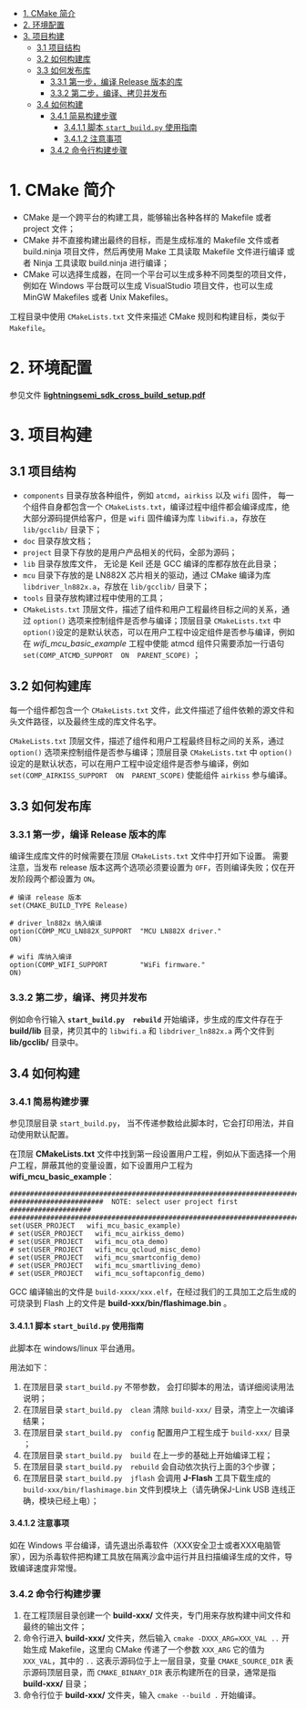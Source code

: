 - [1. CMake 简介](#1-cmake-简介)
- [2. 环境配置](#2-环境配置)
- [3. 项目构建](#3-项目构建)
  - [3.1 项目结构](#31-项目结构)
  - [3.2 如何构建库](#32-如何构建库)
  - [3.3 如何发布库](#33-如何发布库)
    - [3.3.1 第一步，编译 Release 版本的库](#331-第一步编译-release-版本的库)
    - [3.3.2 第二步，编译、拷贝并发布](#332-第二步编译拷贝并发布)
  - [3.4 如何构建](#34-如何构建)
    - [3.4.1 简易构建步骤](#341-简易构建步骤)
      - [3.4.1.1 脚本 `start_build.py`  使用指南](#3411-脚本-start_buildpy-使用指南)
      - [3.4.1.2 注意事项](#3412-注意事项)
    - [3.4.2 命令行构建步骤](#342-命令行构建步骤)

# 1. CMake 简介

- CMake 是一个跨平台的构建工具，能够输出各种各样的 Makefile 或者 project 文件；
- CMake 并不直接构建出最终的目标，而是生成标准的 Makefile 文件或者 build.ninja 项目文件，然后再使用 Make 工具读取 Makefile 文件进行编译 或者 Ninja 工具读取 build.ninja 进行编译；
- CMake 可以选择生成器，在同一个平台可以生成多种不同类型的项目文件，例如在 Windows 平台既可以生成 VisualStudio 项目文件，也可以生成 MinGW Makefiles 或者 Unix Makefiles。

工程目录中使用 `CMakeLists.txt` 文件来描述 CMake 规则和构建目标，类似于 `Makefile`。

# 2. 环境配置

参见文件 [**lightningsemi_sdk_cross_build_setup.pdf**](./lightningsemi_sdk_cross_build_setup.pdf)

# 3. 项目构建

## 3.1 项目结构

- `components` 目录存放各种组件，例如 `atcmd`，`airkiss` 以及 `wifi` 固件， 每一个组件自身都包含一个 `CMakeLists.txt`，编译过程中组件都会编译成库，绝大部分源码提供给客户，但是 `wifi` 固件编译为库 `libwifi.a`，存放在 `lib/gcclib/` 目录下；
- `doc` 目录存放文档；
- `project` 目录下存放的是用户产品相关的代码，全部为源码；
- `lib` 目录存放库文件， 无论是 Keil 还是 GCC 编译的库都存放在此目录；
- `mcu` 目录下存放的是 LN882X 芯片相关的驱动，通过 CMake 编译为库 `libdriver_ln882x.a`，存放在 `lib/gcclib/` 目录下；
- `tools` 目录存放构建过程中使用的工具；
- `CMakeLists.txt` 顶层文件，描述了组件和用户工程最终目标之间的关系，通过 `option()` 选项来控制组件是否参与编译；顶层目录 `CMakeLists.txt` 中 `option()`设定的是默认状态，可以在用户工程中设定组件是否参与编译，例如在 *wifi_mcu_basic_example* 工程中使能 atmcd 组件只需要添加一行语句 `set(COMP_ATCMD_SUPPORT  ON  PARENT_SCOPE)` ；

## 3.2 如何构建库

每一个组件都包含一个 `CMakeLists.txt` 文件，此文件描述了组件依赖的源文件和头文件路径，以及最终生成的库文件名字。

`CMakeLists.txt` 顶层文件，描述了组件和用户工程最终目标之间的关系，通过 `option()` 选项来控制组件是否参与编译；顶层目录 `CMakeLists.txt` 中 `option()`设定的是默认状态，可以在用户工程中设定组件是否参与编译，例如 `set(COMP_AIRKISS_SUPPORT  ON  PARENT_SCOPE)` 使能组件 `airkiss` 参与编译。

## 3.3 如何发布库

### 3.3.1 第一步，编译 Release 版本的库

编译生成库文件的时候需要在顶层 `CMakeLists.txt` 文件中打开如下设置。
需要注意，当发布 release 版本这两个选项必须要设置为 `OFF`，否则编译失败；仅在开发阶段两个都设置为 `ON`。

```
# 编译 release 版本
set(CMAKE_BUILD_TYPE Release)

# driver_ln882x 纳入编译
option(COMP_MCU_LN882X_SUPPORT  "MCU LN882X driver."                            ON)

# wifi 库纳入编译
option(COMP_WIFI_SUPPORT        "WiFi firmware."                                ON)
```

### 3.3.2 第二步，编译、拷贝并发布

例如命令行输入 **`start_build.py  rebuild`** 开始编译，步生成的库文件存在于 **build/lib** 目录，拷贝其中的 `libwifi.a` 和 `libdriver_ln882x.a` 两个文件到 **lib/gcclib/** 目录中。

## 3.4 如何构建

### 3.4.1 简易构建步骤

参见顶层目录 `start_build.py`， 当不传递参数给此脚本时，它会打印用法，并自动使用默认配置。

在顶层 **CMakeLists.txt** 文件中找到第一段设置用户工程，例如从下面选择一个用户工程，屏蔽其他的变量设置，如下设置用户工程为 **wifi_mcu_basic_example**：

```shell
################################################################################
#######################  NOTE: select user project first    ####################
################################################################################
set(USER_PROJECT   wifi_mcu_basic_example)
# set(USER_PROJECT   wifi_mcu_airkiss_demo)
# set(USER_PROJECT   wifi_mcu_ota_demo)
# set(USER_PROJECT   wifi_mcu_qcloud_misc_demo)
# set(USER_PROJECT   wifi_mcu_smartconfig_demo)
# set(USER_PROJECT   wifi_mcu_smartliving_demo)
# set(USER_PROJECT   wifi_mcu_softapconfig_demo)
```

GCC 编译输出的文件是 `build-xxxx/xxx.elf`，在经过我们的工具加工之后生成的可烧录到 Flash 上的文件是 **build-xxx/bin/flashimage.bin** 。

#### 3.4.1.1 脚本 `start_build.py`  使用指南

此脚本在 windows/linux 平台通用。

用法如下：

1. 在顶层目录 `start_build.py` 不带参数， 会打印脚本的用法，请详细阅读用法说明；
2. 在顶层目录 `start_build.py  clean` 清除 `build-xxx/` 目录，清空上一次编译结果；
3. 在顶层目录 `start_build.py  config`  配置用户工程生成于  `build-xxx/` 目录 ；
4. 在顶层目录 `start_build.py  build` 在上一步的基础上开始编译工程；
5. 在顶层目录 `start_build.py  rebuild` 会自动依次执行上面的3个步骤；
6. 在顶层目录 `start_build.py  jflash` 会调用 **J-Flash** 工具下载生成的 `build-xxx/bin/flashimage.bin` 文件到模块上（请先确保J-Link USB 连线正确，模块已经上电）；

#### 3.4.1.2 注意事项

如在 Windows 平台编译，请先退出杀毒软件（XXX安全卫士或者XXX电脑管家），因为杀毒软件把构建工具放在隔离沙盒中运行并且扫描编译生成的文件，导致编译速度非常慢。

### 3.4.2 命令行构建步骤

1. 在工程顶层目录创建一个 **build-xxx/** 文件夹，专门用来存放构建中间文件和最终的输出文件；
2. 命令行进入 **build-xxx/** 文件夹，然后输入 `cmake -DXXX_ARG=XXX_VAL ..` 开始生成 Makefile，这里向 CMake 传递了一个参数 `XXX_ARG` 它的值为 `XXX_VAL`，其中的 `..` 这表示源码位于上一层目录，变量 `CMAKE_SOURCE_DIR` 表示源码顶层目录，而 `CMAKE_BINARY_DIR` 表示构建所在的目录，通常是指 **build-xxx/** 目录；
3. 命令行位于 **build-xxx/** 文件夹，输入 `cmake --build .` 开始编译。